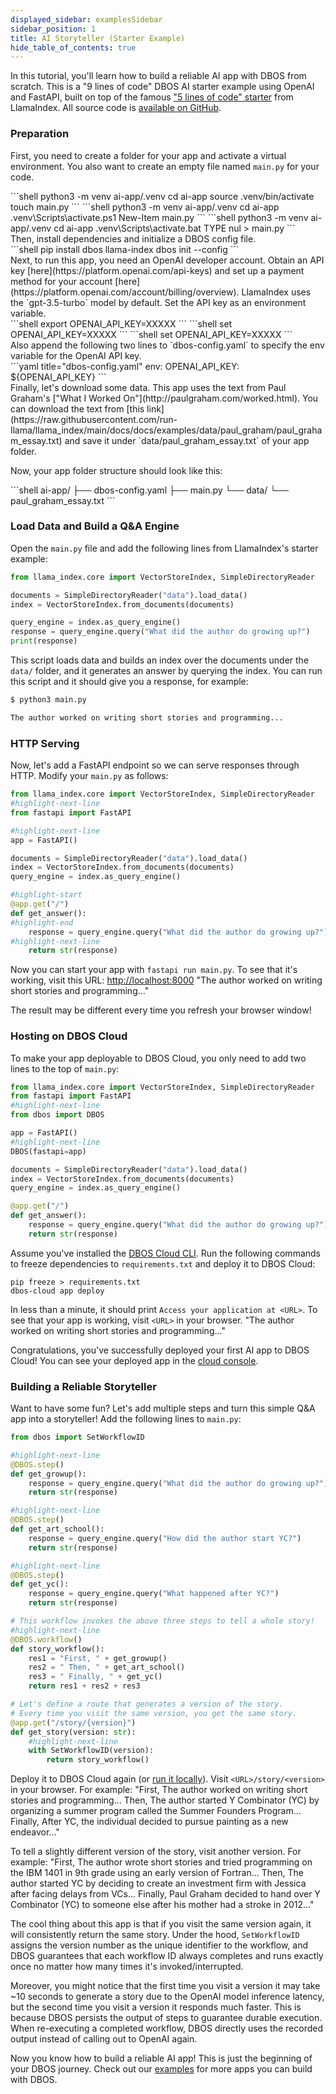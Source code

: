 ```yaml
---
displayed_sidebar: examplesSidebar
sidebar_position: 1
title: AI Storyteller (Starter Example)
hide_table_of_contents: true
---
```


In this tutorial, you'll learn how to build a reliable AI app with DBOS from scratch.
This is a "9 lines of code" DBOS AI starter example using OpenAI and FastAPI, built on top of the famous ["5 lines of code" starter](https://docs.llamaindex.ai/en/stable/getting_started/starter_example/) from LlamaIndex.
All source code is [available on GitHub](https://github.com/dbos-inc/dbos-demo-apps/tree/main/python/ai-storyteller).

### Preparation

<section className="row list">
<article className="col col--6">

First, you need to create a folder for your app and activate a virtual environment. You also want to create an empty file named `main.py` for your code.
</article>

<article className="col col--6">
<Tabs groupId="operating-systems">
<TabItem value="maclinux" label="macOS or Linux">
```shell
python3 -m venv ai-app/.venv
cd ai-app
source .venv/bin/activate
touch main.py
```
</TabItem>
<TabItem value="win-ps" label="Windows (PowerShell)">
```shell
python3 -m venv ai-app/.venv
cd ai-app
.venv\Scripts\activate.ps1
New-Item main.py
```
</TabItem>
<TabItem value="win-cmd" label="Windows (cmd)">
```shell
python3 -m venv ai-app/.venv
cd ai-app
.venv\Scripts\activate.bat
TYPE nul > main.py
```
</TabItem>
</Tabs>
</article>

<article className="col col--6">
Then, install dependencies and initialize a DBOS config file.
</article>

<article className="col col--6">
```shell
pip install dbos llama-index
dbos init --config
```
</article>

<article className="col col--6">
Next, to run this app, you need an OpenAI developer account. Obtain an API key [here](https://platform.openai.com/api-keys) and set up a payment method for your account [here](https://platform.openai.com/account/billing/overview). LlamaIndex uses the `gpt-3.5-turbo` model by default. Set the API key as an environment variable.
</article>

<article className="col col--6">
<Tabs groupId="operating-systems">
<TabItem value="maclinux" label="macOS or Linux">
```shell
export OPENAI_API_KEY=XXXXX
```
</TabItem>
<TabItem value="win-ps" label="Windows (PowerShell)">
```shell
set OPENAI_API_KEY=XXXXX
```
</TabItem>
<TabItem value="win-cmd" label="Windows (cmd)">
```shell
set OPENAI_API_KEY=XXXXX
```
</TabItem>
</Tabs>
</article>

<article className="col col--6">
Also append the following two lines to `dbos-config.yaml` to specify the env variable for the OpenAI API key.
</article>

<article className="col col--6">
```yaml title="dbos-config.yaml"
env:
  OPENAI_API_KEY: ${OPENAI_API_KEY}
```
</article>

<article className="col col--6">
Finally, let's download some data. This app uses the text from Paul Graham's ["What I Worked On"](http://paulgraham.com/worked.html). You can download the text from [this link](https://raw.githubusercontent.com/run-llama/llama_index/main/docs/docs/examples/data/paul_graham/paul_graham_essay.txt) and save it under `data/paul_graham_essay.txt` of your app folder.

Now, your app folder structure should look like this:
</article>

<article className="col col--6">
```shell
ai-app/
├── dbos-config.yaml
├── main.py
└── data/
    └── paul_graham_essay.txt
```
</article>
</section>

### Load Data and Build a Q&A Engine

Open the `main.py` file and add the following lines from LlamaIndex's starter example:

```python showLineNumbers title="main.py"
from llama_index.core import VectorStoreIndex, SimpleDirectoryReader

documents = SimpleDirectoryReader("data").load_data()
index = VectorStoreIndex.from_documents(documents)

query_engine = index.as_query_engine()
response = query_engine.query("What did the author do growing up?")
print(response)
```

This script loads data and builds an index over the documents under the `data/` folder, and it generates an answer by querying the index. You can run this script and it should give you a response, for example:
```bash
$ python3 main.py

The author worked on writing short stories and programming...
```

### HTTP Serving

Now, let's add a FastAPI endpoint so we can serve responses through HTTP. Modify your `main.py` as follows:

```python showLineNumbers title="main.py"
from llama_index.core import VectorStoreIndex, SimpleDirectoryReader
#highlight-next-line
from fastapi import FastAPI

#highlight-next-line
app = FastAPI()

documents = SimpleDirectoryReader("data").load_data()
index = VectorStoreIndex.from_documents(documents)
query_engine = index.as_query_engine()

#highlight-start
@app.get("/")
def get_answer():
#highlight-end
    response = query_engine.query("What did the author do growing up?")
#highlight-next-line
    return str(response)
```

Now you can start your app with `fastapi run main.py`. To see that it's working, visit this URL: [http://localhost:8000](http://localhost:8000) 
<BrowserWindow url="http://localhost:8000">
"The author worked on writing short stories and programming..."
</BrowserWindow>

The result may be different every time you refresh your browser window!

### Hosting on DBOS Cloud

To make your app deployable to DBOS Cloud, you only need to add two lines to the top of `main.py`:

```python showLineNumbers title="main.py"
from llama_index.core import VectorStoreIndex, SimpleDirectoryReader
from fastapi import FastAPI
#highlight-next-line
from dbos import DBOS

app = FastAPI()
#highlight-next-line
DBOS(fastapi=app)

documents = SimpleDirectoryReader("data").load_data()
index = VectorStoreIndex.from_documents(documents)
query_engine = index.as_query_engine()

@app.get("/")
def get_answer():
    response = query_engine.query("What did the author do growing up?")
    return str(response)
```

Assume you've installed the [DBOS Cloud CLI](../../quickstart#2-install-the-dbos-cloud-cli). Run the following commands to freeze dependencies to `requirements.txt` and deploy it to DBOS Cloud:

```shell
pip freeze > requirements.txt
dbos-cloud app deploy
```

In less than a minute, it should print `Access your application at <URL>`.
To see that your app is working, visit `<URL>` in your browser.
<BrowserWindow url="https://<username>-ai-app.cloud.dbos.dev">
"The author worked on writing short stories and programming..."
</BrowserWindow>

Congratulations, you've successfully deployed your first AI app to DBOS Cloud! You can see your deployed app in the [cloud console](https://console.dbos.dev/).

### Building a Reliable Storyteller

Want to have some fun?
Let's add multiple steps and turn this simple Q&A app into a storyteller! Add the following lines to `main.py`:

```python showLineNumbers title="main.py"
from dbos import SetWorkflowID

#highlight-next-line
@DBOS.step()
def get_growup():
    response = query_engine.query("What did the author do growing up?")
    return str(response)

#highlight-next-line
@DBOS.step()
def get_art_school():
    response = query_engine.query("How did the author start YC?")
    return str(response)

#highlight-next-line
@DBOS.step()
def get_yc():
    response = query_engine.query("What happened after YC?")
    return str(response)

# This workflow invokes the above three steps to tell a whole story!
#highlight-next-line
@DBOS.workflow()
def story_workflow():
    res1 = "First, " + get_growup()
    res2 = " Then, " + get_art_school()
    res3 = " Finally, " + get_yc()
    return res1 + res2 + res3

# Let's define a route that generates a version of the story.
# Every time you visit the same version, you get the same story.
@app.get("/story/{version}")
def get_story(version: str):
    #highlight-next-line
    with SetWorkflowID(version):
        return story_workflow()
```

Deploy it to DBOS Cloud again (or [run it locally](../../quickstart#run-your-app-locally)). Visit `<URL>/story/<version>` in your browser. For example:
<BrowserWindow url="https://<username>-ai-app.cloud.dbos.dev/story/v1">
"First, The author worked on writing short stories and programming... Then, The author started Y Combinator (YC) by organizing a summer program called the Summer Founders Program... Finally, After YC, the individual decided to pursue painting as a new endeavor..."
</BrowserWindow>

To tell a slightly different version of the story, visit another version. For example:
<BrowserWindow url="https://<username>-ai-app.cloud.dbos.dev/story/v2">
"First, The author wrote short stories and tried programming on the IBM 1401 in 9th grade using an early version of Fortran... Then, The author started YC by deciding to create an investment firm with Jessica after facing delays from VCs... Finally, Paul Graham decided to hand over Y Combinator (YC) to someone else after his mother had a stroke in 2012..."
</BrowserWindow>

The cool thing about this app is that if you visit the same version again, it will consistently return the same story. Under the hood, `SetWorkflowID` assigns the version number as the unique identifier to the workflow, and DBOS guarantees that each workflow ID always completes and runs exactly once no matter how many times it's invoked/interrupted.

Moreover, you might notice that the first time you visit a version it may take ~10 seconds to generate a story due to the OpenAI model inference latency, but the second time you visit a version it responds much faster.
This is because DBOS persists the output of steps to guarantee durable execution. When re-executing a completed workflow, DBOS directly uses the recorded output instead of calling out to OpenAI again.

Now you know how to build a reliable AI app! This is just the beginning of your DBOS journey. Check out our [examples](../../examples) for more apps you can build with DBOS.